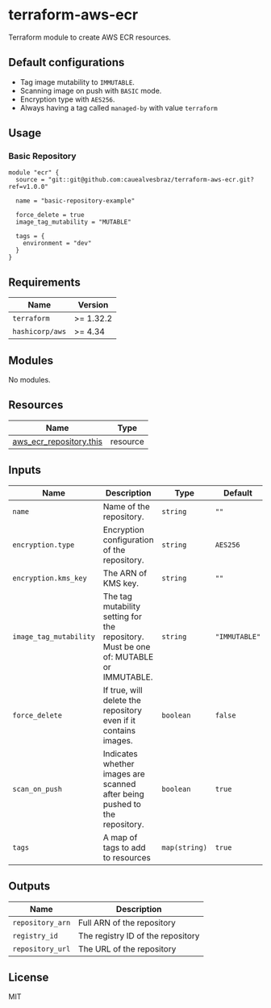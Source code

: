 # terraform-aws-ecr

Terraform module to create AWS ECR resources.

## Default configurations

- Tag image mutability to `IMMUTABLE`.
- Scanning image on push with `BASIC` mode.
- Encryption type with `AES256`.
- Always having a tag called `managed-by` with value `terraform`

## Usage

### Basic Repository
```hcl
module "ecr" {
  source = "git::git@github.com:cauealvesbraz/terraform-aws-ecr.git?ref=v1.0.0"

  name = "basic-repository-example"

  force_delete = true
  image_tag_mutability = "MUTABLE"

  tags = {
    environment = "dev"
  }
}
```

## Requirements

| Name | Version |
|------|---------|
| `terraform` | >= 1.32.2 |
| `hashicorp/aws` | >= 4.34 |

## Modules

No modules.

## Resources

| Name | Type |
|------|------|
| [aws_ecr_repository.this](https://registry.terraform.io/providers/hashicorp/aws/latest/docs/resources/ecr_repository) | resource |

## Inputs

| Name | Description | Type | Default | Required |
|------|-------------|------|---------|:--------:|
| `name` | Name of the repository. | `string` | `""` | yes |
| `encryption.type` | Encryption configuration of the repository. | `string` | `AES256` | no |
| `encryption.kms_key` | The ARN of KMS key. | `string` | `""` | no |
| `image_tag_mutability` | The tag mutability setting for the repository. Must be one of: MUTABLE or IMMUTABLE. | `string` | `"IMMUTABLE"` | no |
| `force_delete` | If true, will delete the repository even if it contains images. | `boolean` | `false` | no |
| `scan_on_push` | Indicates whether images are scanned after being pushed to the repository. | `boolean` | `true` | no |
| `tags` | A map of tags to add to resources | `map(string)` | `true` | no |


## Outputs

| Name | Description |
|------|-------------|
| `repository_arn` | Full ARN of the repository |
| `registry_id` | The registry ID of the repository |
| `repository_url` | The URL of the repository |

## License

MIT
